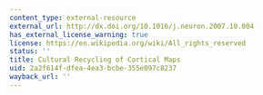 ```yaml
---
content_type: external-resource
external_url: http://dx.doi.org/10.1016/j.neuron.2007.10.004
has_external_license_warning: true
license: https://en.wikipedia.org/wiki/All_rights_reserved
status: ''
title: Cultural Recycling of Cortical Maps
uid: 2a2f614f-dfea-4ea3-bcbe-355e097c8237
wayback_url: ''
---
```

